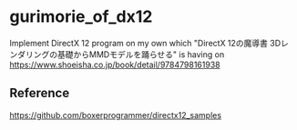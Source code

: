 # gurimorie_of_dx12
Implement DirectX 12 program on my own which "DirectX 12の魔導書 3Dレンダリングの基礎からMMDモデルを踊らせる" is having on
https://www.shoeisha.co.jp/book/detail/9784798161938

## Reference  
https://github.com/boxerprogrammer/directx12_samples
